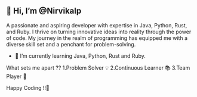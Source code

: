 
 👋 Hi, I’m @Nirvikalp
- 
A passionate and aspiring developer with expertise in Java, Python, Rust, and Ruby. I thrive on turning innovative ideas into reality through the power of code. My journey in the realm of programming has equipped me with a diverse skill set and a penchant for problem-solving.
- 🌱 I’m currently learning Java, Python, Rust and Ruby.

What sets me apart ??
1.Problem Solver 💡
2.Continuous Learner 📚
3.Team Player 🤝

Happy Coding !!🚀

  
